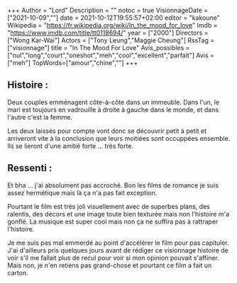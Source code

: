 +++
Author = "Lord"
Description = ""
notoc = true
VisionnageDate = ["2021-10-09",""]
date = 2021-10-12T19:55:57+02:00
editor = "kakoune"
Wikipedia = "https://fr.wikipedia.org/wiki/In_the_mood_for_love"
Imdb = "https://www.imdb.com/title/tt0118694/"
year = ["2000"]
Directors = ["Wong Kar-Wai"]
Actors = ["Tony Leung","Maggie Cheung"]
RssTag = ["visionnage"]
title = "In The Mood For Love"
Avis_possibles = ["nul","long","court","oneshot","meh","cool","excellent","parfait"]
Avis = ["meh"] 
TopWords=["amour","chine",""]
+++
## Histoire :
Deux couples emménagent côte-à-côte dans un immeuble.
Dans l'un, le mari est toujours en vadrouille à droite à gauche dans le monde, et dans l'autre c'est la femme.

Les deux laissés pour compte vont donc se découvrir petit à petit et arriveront vite à la conclusion que leurs moitiées sont occuppées ensemble.
Ils se lieront d'une amitié forte … très forte.

## Ressenti :
Et bha … j'ai absolument pas accroché.
Bon les films de romance je suis assez hermétique mais là ça n'a pas fait exception.

Pourtant le film est très joli visuellement avec de superbes plans, des ralentis, des décors et une image toute bien texturée mais non l'histoire m'a gonflé.
La musique est super cool mais non ça ne suffira pas à rattraper l'histoire.

Je me suis pas mal emmerdé au point d'accélérer le film pour pas capituler.
J'ai d'ailleurs pris quelques jours avant de rédiger ce visionnage histoire de voir s'il me fallait plus de recul pour voir si mon opinion pouvait s'affiner.
Mais non, je n'en retiens pas grand-chose et pourtant ce film a fait un carton.
